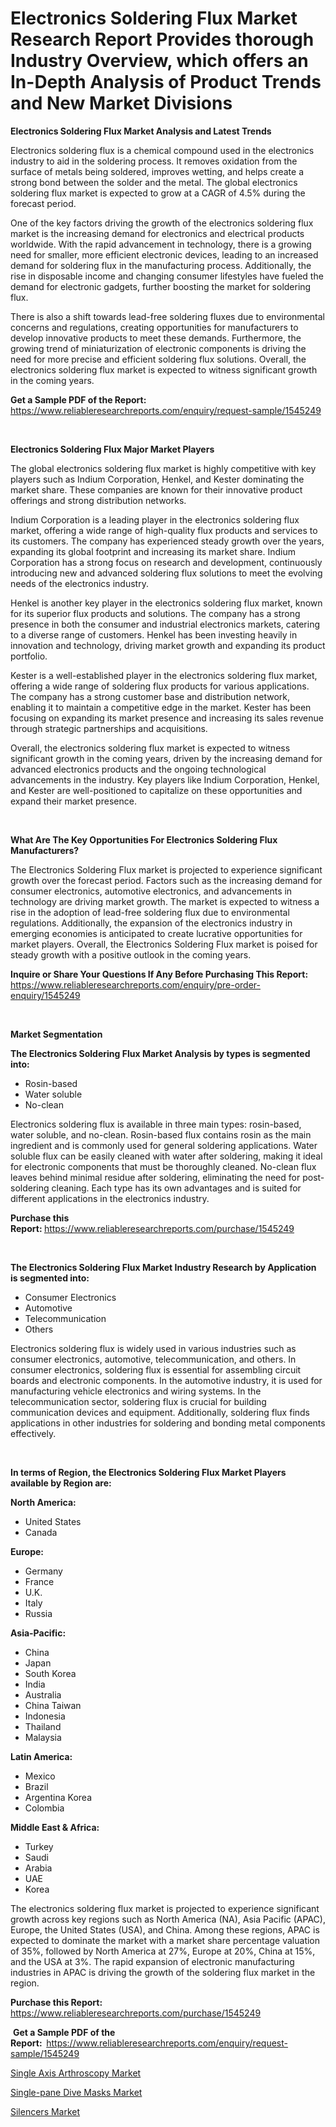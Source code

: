 <p><h1>Electronics Soldering Flux Market Research Report Provides thorough Industry Overview, which offers an In-Depth Analysis of Product Trends and New Market Divisions</h1></p><p><strong>Electronics Soldering Flux Market Analysis and Latest Trends</strong></p>
<p><p>Electronics soldering flux is a chemical compound used in the electronics industry to aid in the soldering process. It removes oxidation from the surface of metals being soldered, improves wetting, and helps create a strong bond between the solder and the metal. The global electronics soldering flux market is expected to grow at a CAGR of 4.5% during the forecast period.</p><p>One of the key factors driving the growth of the electronics soldering flux market is the increasing demand for electronics and electrical products worldwide. With the rapid advancement in technology, there is a growing need for smaller, more efficient electronic devices, leading to an increased demand for soldering flux in the manufacturing process. Additionally, the rise in disposable income and changing consumer lifestyles have fueled the demand for electronic gadgets, further boosting the market for soldering flux.</p><p>There is also a shift towards lead-free soldering fluxes due to environmental concerns and regulations, creating opportunities for manufacturers to develop innovative products to meet these demands. Furthermore, the growing trend of miniaturization of electronic components is driving the need for more precise and efficient soldering flux solutions. Overall, the electronics soldering flux market is expected to witness significant growth in the coming years.</p></p>
<p><strong>Get a Sample PDF of the Report:&nbsp;</strong> <a href="https://www.reliableresearchreports.com/enquiry/request-sample/1545249">https://www.reliableresearchreports.com/enquiry/request-sample/1545249</a></p>
<p>&nbsp;</p>
<p><strong>Electronics Soldering Flux Major Market Players</strong></p>
<p><p>The global electronics soldering flux market is highly competitive with key players such as Indium Corporation, Henkel, and Kester dominating the market share. These companies are known for their innovative product offerings and strong distribution networks.</p><p>Indium Corporation is a leading player in the electronics soldering flux market, offering a wide range of high-quality flux products and services to its customers. The company has experienced steady growth over the years, expanding its global footprint and increasing its market share. Indium Corporation has a strong focus on research and development, continuously introducing new and advanced soldering flux solutions to meet the evolving needs of the electronics industry.</p><p>Henkel is another key player in the electronics soldering flux market, known for its superior flux products and solutions. The company has a strong presence in both the consumer and industrial electronics markets, catering to a diverse range of customers. Henkel has been investing heavily in innovation and technology, driving market growth and expanding its product portfolio.</p><p>Kester is a well-established player in the electronics soldering flux market, offering a wide range of soldering flux products for various applications. The company has a strong customer base and distribution network, enabling it to maintain a competitive edge in the market. Kester has been focusing on expanding its market presence and increasing its sales revenue through strategic partnerships and acquisitions.</p><p>Overall, the electronics soldering flux market is expected to witness significant growth in the coming years, driven by the increasing demand for advanced electronics products and the ongoing technological advancements in the industry. Key players like Indium Corporation, Henkel, and Kester are well-positioned to capitalize on these opportunities and expand their market presence.</p></p>
<p>&nbsp;</p>
<p><strong>What Are The Key Opportunities For Electronics Soldering Flux Manufacturers?</strong></p>
<p><p>The Electronics Soldering Flux market is projected to experience significant growth over the forecast period. Factors such as the increasing demand for consumer electronics, automotive electronics, and advancements in technology are driving market growth. The market is expected to witness a rise in the adoption of lead-free soldering flux due to environmental regulations. Additionally, the expansion of the electronics industry in emerging economies is anticipated to create lucrative opportunities for market players. Overall, the Electronics Soldering Flux market is poised for steady growth with a positive outlook in the coming years.</p></p>
<p><strong>Inquire or Share Your Questions If Any Before Purchasing This Report:</strong> <a href="https://www.reliableresearchreports.com/enquiry/pre-order-enquiry/1545249">https://www.reliableresearchreports.com/enquiry/pre-order-enquiry/1545249</a></p>
<p>&nbsp;</p>
<p><strong>Market Segmentation</strong></p>
<p><strong>The Electronics Soldering Flux Market Analysis by types is segmented into:</strong></p>
<p><ul><li>Rosin-based</li><li>Water soluble</li><li>No-clean</li></ul></p>
<p><p>Electronics soldering flux is available in three main types: rosin-based, water soluble, and no-clean. Rosin-based flux contains rosin as the main ingredient and is commonly used for general soldering applications. Water soluble flux can be easily cleaned with water after soldering, making it ideal for electronic components that must be thoroughly cleaned. No-clean flux leaves behind minimal residue after soldering, eliminating the need for post-soldering cleaning. Each type has its own advantages and is suited for different applications in the electronics industry.</p></p>
<p><strong>Purchase this Report:&nbsp;</strong><a href="https://www.reliableresearchreports.com/purchase/1545249">https://www.reliableresearchreports.com/purchase/1545249</a></p>
<p>&nbsp;</p>
<p><strong>The Electronics Soldering Flux Market Industry Research by Application is segmented into:</strong></p>
<p><ul><li>Consumer Electronics</li><li>Automotive</li><li>Telecommunication</li><li>Others</li></ul></p>
<p><p>Electronics soldering flux is widely used in various industries such as consumer electronics, automotive, telecommunication, and others. In consumer electronics, soldering flux is essential for assembling circuit boards and electronic components. In the automotive industry, it is used for manufacturing vehicle electronics and wiring systems. In the telecommunication sector, soldering flux is crucial for building communication devices and equipment. Additionally, soldering flux finds applications in other industries for soldering and bonding metal components effectively.</p></p>
<p>&nbsp;</p>
<p><strong>In terms of Region, the Electronics Soldering Flux Market Players available by Region are:</strong></p>
<p>
    <p> <strong> North America: </strong>
        <ul>
            <li>United States</li>
            <li>Canada</li>
        </ul>
        </p> 
    <p> <strong> Europe: </strong>
        <ul>
            <li>Germany</li>
            <li>France</li>
            <li>U.K.</li>
            <li>Italy</li>
            <li>Russia</li>
        </ul>
        </p> 
    <p> <strong> Asia-Pacific: </strong>
        <ul>
            <li>China</li>
            <li>Japan</li>
            <li>South Korea</li>
            <li>India</li>
            <li>Australia</li>
            <li>China Taiwan</li>
            <li>Indonesia</li>
            <li>Thailand</li>
            <li>Malaysia</li>
        </ul>
        </p> 
    <p> <strong> Latin America: </strong>
        <ul>
            <li>Mexico</li>
            <li>Brazil</li>
            <li>Argentina Korea</li>
            <li>Colombia</li>
        </ul>
        </p> 
    <p> <strong> Middle East & Africa: </strong>
        <ul>
            <li>Turkey</li>
            <li>Saudi</li>
            <li>Arabia</li>
            <li>UAE</li>
            <li>Korea</li>
        </ul>
    </p>
    </p>
<p><p>The electronics soldering flux market is projected to experience significant growth across key regions such as North America (NA), Asia Pacific (APAC), Europe, the United States (USA), and China. Among these regions, APAC is expected to dominate the market with a market share percentage valuation of 35%, followed by North America at 27%, Europe at 20%, China at 15%, and the USA at 3%. The rapid expansion of electronic manufacturing industries in APAC is driving the growth of the soldering flux market in the region.</p></p>
<p><strong>Purchase this Report: </strong><a href="https://www.reliableresearchreports.com/purchase/1545249">https://www.reliableresearchreports.com/purchase/1545249</a></p>
<p>&nbsp;<strong>Get a Sample PDF of the Report:&nbsp;&nbsp;</strong><a href="https://www.reliableresearchreports.com/enquiry/request-sample/1545249">https://www.reliableresearchreports.com/enquiry/request-sample/1545249</a></p>
<p><strong></strong></p>
<p><p><a href="https://view.publitas.com/reportprime-1/single-axis-arthroscopy-market-size-market-share-and-global-market-analysis-report-2023-2030/">Single Axis Arthroscopy Market</a></p><p><a href="https://view.publitas.com/reportprime-1/single-pane-dive-masks-market-challenges-opportunities-and-growth-drivers-and-major-market-players-forecasted-for-period-from-2023-2030/">Single-pane Dive Masks Market</a></p><p><a href="https://view.publitas.com/reportprime-1/silencers-market-challenges-opportunities-and-growth-drivers-and-major-market-players-forecasted-for-period-from-2023-2030/">Silencers Market</a></p></p>